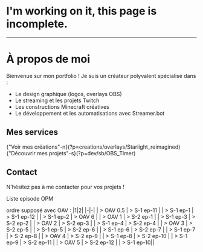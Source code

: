 # I'm working on it, this page is incomplete.

---
# À propos de moi

Bienvenue sur mon portfolio ! Je suis un créateur polyvalent spécialisé dans :

* Le design graphique (logos, overlays OBS)
* Le streaming et les projets Twitch
* Les constructions Minecraft créatives
* Le développement et les automatisations avec Streamer.bot

## Mes services

{"Voir mes créations"-n}(?p=creations/overlays/Starlight_reimagined)
{"Découvrir mes projets"-s}(?p=dev/sb/OBS_Timer)

## Contact

N'hésitez pas à me contacter pour vos projets !


Liste episode OPM

ordre supposé avec OAV :
|1|2|
|-|-|
| > OAV 0.5 | > S-1 ep-11 |
| > S-1 ep-1 | > S-1 ep-12 |
| > S-1 ep-2 | > OAV 6 |
| > OAV 1 | > S-2 ep-1 |
| > S-1 ep-3 | > S-2 ep-2 |
| > OAV 2 | > S-2 ep-3 |
| > S-1 ep-4 | > S-2 ep-4 |
| > OAV 3 | > S-2 ep-5 |
| > S-1 ep-5 | > S-2 ep-6 |
| > S-1 ep-6 | > S-2 ep-7 |
| > S-1 ep-7 | > S-2 ep-8 |
| > OAV 4 | > S-2 ep-9 |
| > S-1 ep-8 | > S-2 ep-10 |
| > S-1 ep-9 | > S-2 ep-11 |
| > OAV 5 | > S-2 ep-12 |
| > S-1 ep-10||















